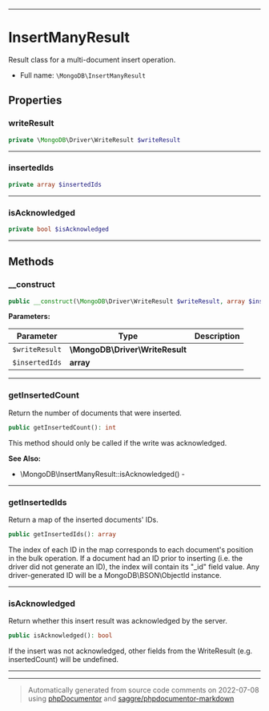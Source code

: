 ***

# InsertManyResult

Result class for a multi-document insert operation.



* Full name: `\MongoDB\InsertManyResult`



## Properties


### writeResult



```php
private \MongoDB\Driver\WriteResult $writeResult
```






***

### insertedIds



```php
private array $insertedIds
```






***

### isAcknowledged



```php
private bool $isAcknowledged
```






***

## Methods


### __construct



```php
public __construct(\MongoDB\Driver\WriteResult $writeResult, array $insertedIds): mixed
```








**Parameters:**

| Parameter | Type | Description |
|-----------|------|-------------|
| `$writeResult` | **\MongoDB\Driver\WriteResult** |  |
| `$insertedIds` | **array** |  |




***

### getInsertedCount

Return the number of documents that were inserted.

```php
public getInsertedCount(): int
```

This method should only be called if the write was acknowledged.








**See Also:**

* \MongoDB\InsertManyResult::isAcknowledged() - 

***

### getInsertedIds

Return a map of the inserted documents' IDs.

```php
public getInsertedIds(): array
```

The index of each ID in the map corresponds to each document's position
in the bulk operation. If a document had an ID prior to inserting (i.e.
the driver did not generate an ID), the index will contain its "_id"
field value. Any driver-generated ID will be a MongoDB\BSON\ObjectId
instance.









***

### isAcknowledged

Return whether this insert result was acknowledged by the server.

```php
public isAcknowledged(): bool
```

If the insert was not acknowledged, other fields from the WriteResult
(e.g. insertedCount) will be undefined.









***


***
> Automatically generated from source code comments on 2022-07-08 using [phpDocumentor](http://www.phpdoc.org/) and [saggre/phpdocumentor-markdown](https://github.com/Saggre/phpDocumentor-markdown)
